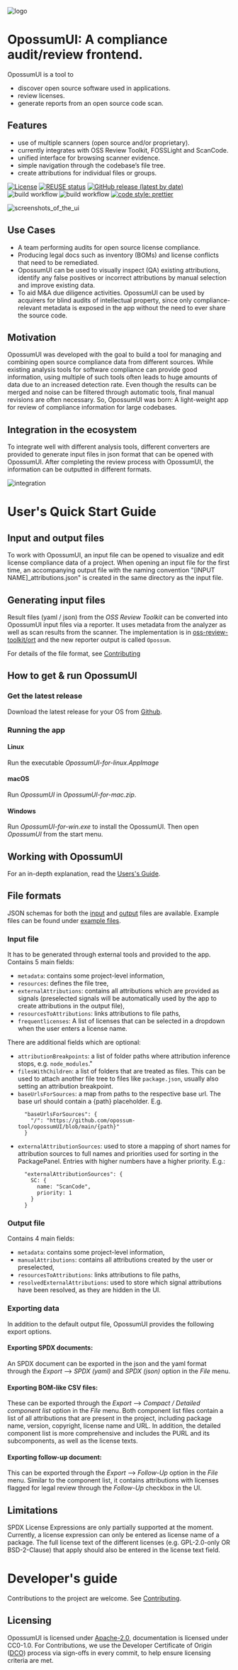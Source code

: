 <!--
SPDX-FileCopyrightText: Facebook, Inc. and its affiliates
SPDX-FileCopyrightText: TNG Technology Consulting GmbH <https://www.tngtech.com>

SPDX-License-Identifier: CC0-1.0
-->

![logo](docs/logo.png)

# OpossumUI: A compliance audit/review frontend.

OpossumUI is a tool to

- discover open source software used in applications.
- review licenses.
- generate reports from an open source code scan.

## Features

- use of multiple scanners (open source and/or proprietary).
- currently integrates with OSS Review Toolkit, FOSSLight and ScanCode.
- unified interface for browsing scanner evidence.
- simple navigation through the codebase’s file tree.
- create attributions for individual files or groups.

[![License](https://img.shields.io/badge/License-Apache%202.0-blue.svg)](https://github.com/opossum-tool/opossumUI/blob/main/LICENSES/Apache-2.0.txt)
[![REUSE status](https://api.reuse.software/badge/git.fsfe.org/reuse/api)](https://api.reuse.software/info/git.fsfe.org/reuse/api)
[![GitHub release (latest by date)](https://img.shields.io/github/v/release/opossum-tool/opossumUI)](https://github.com/opossum-tool/opossumUI/releases/latest)
![build workflow](https://github.com/opossum-tool/opossumUI/actions/workflows/lint-and-test.yml/badge.svg)
![build workflow](https://github.com/opossum-tool/opossumUI/actions/workflows/build-and-e2e-test.yml/badge.svg)
[![code style: prettier](https://img.shields.io/badge/code_style-prettier-ff69b4.svg?style=flat-square)](https://github.com/prettier/prettier)

![screenshots_of_the_ui](./docs/screenshots_of_the_ui/screenshots_of_the_ui.gif)

## Use Cases

- A team performing audits for open source license compliance.
- Producing legal docs such as inventory (BOMs) and license conflicts that need to be remediated.
- OpossumUI can be used to visually inspect (QA) existing attributions, identify any false positives or incorrect
  attributions by manual selection and improve existing data.
- To aid M&A due diligence activities. OpossumUI can be used by acquirers for blind audits of intellectual property,
  since only compliance-relevant metadata is exposed in the app without the need to ever share the source code.

## Motivation

OpossumUI was developed with the goal to build a tool for managing and combining open source compliance data from
different sources. While existing analysis tools for software compliance can provide good information, using multiple of
such tools often leads to huge amounts of data due to an increased detection rate. Even though the results can be merged
and noise can be filtered through automatic tools, final manual revisions are often necessary. So, OpossumUI was born: A
light-weight app for review of compliance information for large codebases.

## Integration in the ecosystem

To integrate well with different analysis tools, different converters are provided to generate input files in json
format that can be opened with OpossumUI. After completing the review process with OpossumUI, the information can be
outputted in different formats.

![integration](./docs/integration.png)

# <a id="user_quick_start_guide"></a> User's Quick Start Guide

## Input and output files

To work with OpossumUI, an input file can be opened to visualize and edit license compliance data of a project. When
opening an input file for the first time, an accompanying output file with the naming convention
"[INPUT NAME]\_attributions.json" is created in the same directory as the input file.

## Generating input files

Result files (yaml / json) from the _OSS Review Toolkit_ can be converted into OpossumUI input files via a
reporter. It uses metadata from the analyzer as well as scan results from the scanner. The implementation is in
[oss-review-toolkit/ort](https://github.com/oss-review-toolkit/ort) and the new reporter output
is called `Opossum`.

For details of the file format, see [Contributing](CONTRIBUTING.md#file_formats)

## How to get & run OpossumUI

### Get the latest release

Download the latest release for your OS from [Github](https://github.com/opossum-tool/OpossumUI/releases/latest).

### Running the app

#### Linux

Run the executable _OpossumUI-for-linux.AppImage_

#### macOS

Run _OpossumUI_ in _OpossumUI-for-mac.zip_.

#### Windows

Run _OpossumUI-for-win.exe_ to install the OpossumUI. Then open _OpossumUI_ from the start menu.

## Working with OpossumUI

For an in-depth explanation, read the [Users's Guide](USER_GUIDE.md).

## <a id="file_formats"></a> File formats

JSON schemas for both the [input](src/ElectronBackend/input/OpossumInputFileSchema.json)
and [output](src/ElectronBackend/input/OpossumOutputFileSchema.json) files are available. Example files can be found
under [example files](example-files/).

### Input file

It has to be generated through external tools and provided to the app. Contains 5 main fields:

- `metadata`: contains some project-level information,
- `resources`: defines the file tree,
- `externalAttributions`: contains all attributions which are provided as signals (preselected signals will be
  automatically used by the app to create attributions in the output file),
- `resourcesToAttributions`: links attributions to file paths,
- `frequentlicenses`: A list of licenses that can be selected in a dropdown when the user enters a license name.

There are additional fields which are optional:

- `attributionBreakpoints`: a list of folder paths where attribution inference stops, e.g. `node_modules`."
- `filesWithChildren`: a list of folders that are treated as files. This can be used to attach another file tree to
  files like `package.json`, usually also setting an attribution breakpoint.
- `baseUrlsForSources`: a map from paths to the respective base url. The base url should contain a {path} placeholder.
  E.g.
  ```
    "baseUrlsForSources": {
      "/": "https://github.com/opossum-tool/opossumUI/blob/main/{path}"
    }
  ```
- `externalAttributionSources`: used to store a mapping of short names for attribution sources to full names and priorities used for sorting in the PackagePanel. Entries with higher numbers have a higher priority. E.g.:
  ```
    "externalAttributionSources": {
      SC: {
        name: "ScanCode",
        priority: 1
      }
    }
  ```

### Output file

Contains 4 main fields:

- `metadata`: contains some project-level information,
- `manualAttributions`: contains all attributions created by the user or preselected,
- `resourcesToAttributions`: links attributions to file paths,
- `resolvedExternalAttributions`: used to store which signal attributions have been resolved, as they are hidden in the
  UI.

### Exporting data

In addition to the default output file, OpossumUI provides the following export options.

#### Exporting SPDX documents:

An SPDX document can be exported in the json and the yaml format through the _Export_ ⟶ _SPDX (yaml)_ and _SPDX (json)_
option in the _File_ menu.

#### Exporting BOM-like CSV files:

These can be exported through the _Export_ ⟶ _Compact / Detailed component list_ option in the _File_ menu. Both
component list files contain a list of all attributions that are present in the project, including package name,
version, copyright, license name and URL. In addition, the detailed component list is more comprehensive and includes
the PURL and its subcomponents, as well as the license texts.

#### Exporting follow-up document:

This can be exported through the _Export_ ⟶ _Follow-Up_ option in the _File_ menu. Similar to the component list, it
contains attributions with licenses flagged for legal review through the _Follow-Up_ checkbox in the UI.

## Limitations

SPDX License Expressions are only partially supported at the moment. Currently, a license expression can only be entered
as license name of a package. The full license text of the different licenses (e.g. GPL-2.0-only OR BSD-2-Clause) that
apply should also be entered in the license text field.

# Developer's guide

Contributions to the project are welcome. See [Contributing](CONTRIBUTING.md).

## Licensing

OpossumUI is licensed under [Apache-2.0](LICENSE), documentation is licensed under CC0-1.0. For Contributions, we use
the Developer Certificate of Origin ([DCO](DCO.md)) process via sign-offs in every commit, to help ensure licensing
criteria are met.
